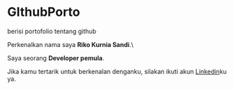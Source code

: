 # GIthubPorto
berisi portofolio tentang github

Perkenalkan nama saya **Riko Kurnia Sandi**.\

Saya seorang **Developer pemula**.


Jika kamu tertarik untuk berkenalan denganku, silakan ikuti akun [Linkedin]([https://www.linkedin.com/in/riko-kurnia-099404260])ku ya.
